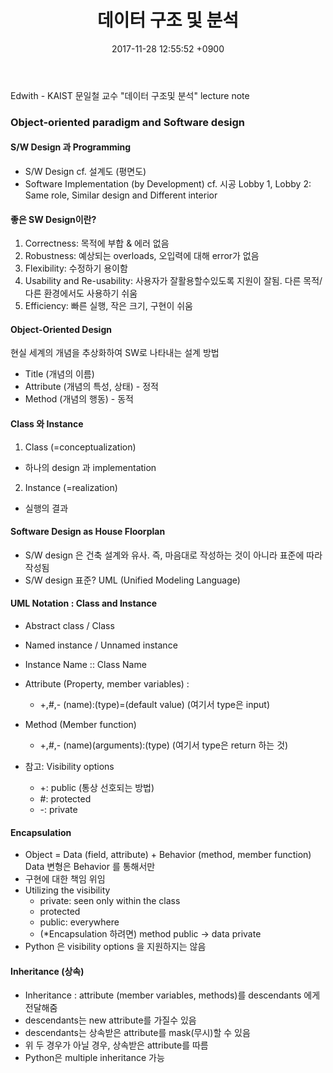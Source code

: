 ﻿---
layout: post 
title: "데이터 구조 및 분석" 
date: 2017-11-28 12:55:52 +0900 
categories: 
- 자료구조
tags:
- Object-oriented paradigm
- Software design
- UML
- Inheritance
---
Edwith - KAIST 문일철 교수 "데이터 구조및 분석" lecture note

### **Object-oriented paradigm and Software design**
#### S/W Design 과 Programming
- S/W Design cf. 설계도 (평면도) 
- Software Implementation (by Development) cf. 시공
Lobby 1, Lobby 2: Same role, Similar design and Different interior

#### 좋은 SW Design이란?
1. Correctness: 목적에 부합 & 에러 없음
2. Robustness:  예상되는 overloads, 오입력에 대해 error가 없음
3. Flexibility: 수정하기 용이함
4.  Usability and Re-usability: 사용자가 잘활용할수있도록 지원이 잘됨. 다른 목적/ 다른 환경에서도 사용하기 쉬움
5. Efficiency: 빠른 실행, 작은 크기, 구현이 쉬움

#### Object-Oriented Design
현실 세계의 개념을 추상화하여 SW로 나타내는 설계 방법
- Title (개념의 이름)
- Attribute (개념의 특성, 상태) - 정적
- Method (개념의 행동) - 동적

#### Class 와 Instance
1. Class (=conceptualization)
- 하나의 design 과 implementation 
2. Instance (=realization)
- 실행의 결과

#### Software Design as House Floorplan
- S/W design 은 건축 설계와 유사. 
즉, 마음대로 작성하는 것이 아니라 표준에 따라 작성됨
- S/W design 표준? UML (Unified Modeling Language)

#### UML Notation : Class and Instance
- Abstract class / Class
- Named instance / Unnamed instance

- Instance Name :: Class Name
- Attribute (Property, member variables) : 
  - +,#,- (name):(type)=(default value) (여기서 type은 input)
- Method (Member function)
  - +,#,- (name)(arguments):(type) (여기서 type은 return 하는 것)
- 참고: Visibility options 
  - +: public (통상 선호되는 방법)
  - #: protected
  - -: private
 
#### Encapsulation
- Object = Data (field, attribute) + Behavior (method, member function)
Data 변형은 Behavior 를 통해서만 
- 구현에 대한 책임 위임
- Utilizing the visibility
  - private: seen only within the class 
  - protected
  - public: everywhere
  - (*Encapsulation 하려면) method public -> data private
 - Python 은 visibility options 을 지원하지는 않음
 
#### Inheritance (상속)
- Inheritance : attribute (member variables, methods)를 descendants 에게 전달해줌 
- descendants는 new attribute를 가질수 있음
- descendants는 상속받은 attribute를 mask(무시)할 수 있음  
- 위 두 경우가 아닐 경우, 상속받은 attribute를 따름
- Python은 multiple inheritance 가능


